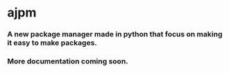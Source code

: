 # ajpm
### A new package manager made in python that focus on making it easy to make packages.
### More documentation coming soon.
